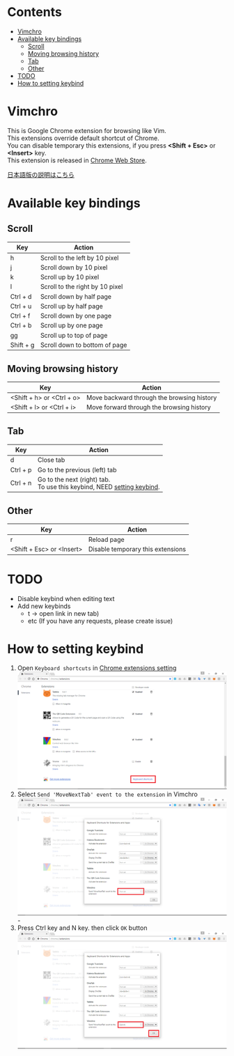 # Contents
<!-- START doctoc generated TOC please keep comment here to allow auto update -->
<!-- DON'T EDIT THIS SECTION, INSTEAD RE-RUN doctoc TO UPDATE -->


- [Vimchro](#vimchro)
- [Available key bindings](#available-key-bindings)
  - [Scroll](#scroll)
  - [Moving browsing history](#moving-browsing-history)
  - [Tab](#tab)
  - [Other](#other)
- [TODO](#todo)
- [How to setting keybind](#how-to-setting-keybind)

<!-- END doctoc generated TOC please keep comment here to allow auto update -->

# Vimchro
This is Google Chrome extension for browsing like Vim.  
This extensions override default shortcut of Chrome.  
You can disable temporary this extensions, if you press **&lt;Shift + Esc&gt;** or **&lt;Insert&gt;** key.  
This extension is released in [Chrome Web Store](https://chrome.google.com/webstore/detail/vimchro/ldmkelbnjdchgboamnnmlpplmmbpifjh).

[日本語版の説明はこちら](./README_jp.md)

# Available key bindings
## Scroll
|Key|Action|
|---|---|
|h|Scroll to the left by 10 pixel|
|j|Scroll down by 10 pixel|
|k|Scroll up by 10 pixel|
|l|Scroll to the right by 10 pixel|
|Ctrl + d|Scroll down by half page|
|Ctrl + u|Scroll up by half page|
|Ctrl + f|Scroll down by one page|
|Ctrl + b|Scroll up by one page|
|gg|Scroll up to top of page|
|Shift + g|Scroll down to bottom of page|

## Moving browsing history
|Key|Action|
|---|---|
|&lt;Shift + h&gt; or &lt;Ctrl + o&gt;|Move backward through the browsing history|
|&lt;Shift + l&gt; or &lt;Ctrl + i&gt;|Move forward through the browsing history|

## Tab
|Key|Action|
|---|---|
|d|Close tab|
|Ctrl + p|Go to the previous (left) tab|
|Ctrl + n|Go to the next (right) tab. <br> To use this keybind, NEED [setting keybind](#how-to-setting-keybind).|

## Other
|Key|Action|
|---|---|
|r|Reload page|
|&lt;Shift + Esc&gt; or &lt;Insert&gt;|Disable temporary this extensions|

# TODO
* Disable keybind when editing text
* Add new keybinds
  * t -> open link in new tab)
  * etc (If you have any requests, please create issue)

# How to setting keybind
1. Open `Keyboard shortcuts` in [Chrome extensions setting](chrome://settings/)
![Capture1](capture/setting-keybind_1.png)
2. Select `Send 'MoveNextTab' event to the extension` in Vimchro
![Capture1](capture/setting-keybind_2.png)-
3. Press Ctrl key and N key. then click `OK` button
![Capture1](capture/setting-keybind_3.png)
